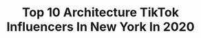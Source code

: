 ---
title: Top 10 Architecture TikTok Influencers In New York In 2020
description: >-
  Find top architecture TikTok influencers in New York in 2020. Most popular hashtags: #california #architecture #newyork #quarantinelife.
platform: TikTok
profiles:
  - username: "theamericanmoderate"
    fullname: >-
      Ephemeral EP
    location: "United States"
    followers: 2702
    engagement: 1274
    commentsToLikes: 0.228132
    id: cka695qw7ran60i78w7bnsuqb
    verified: false
    hashtags: "#tweet, #architecture, #idiocracy, #campaign"
  - username: "tlmazer"
    fullname: >-
      Taylor Mazer
    location: "United States"
    followers: 15535
    engagement: 1755
    commentsToLikes: 0.022852
    id: ck95xi2y060h80j78l90sodnc
    verified: false
    hashtags: "#artistsoftiktok, #perspective, #building, #streetsign"
  - username: "matt_toledo"
    fullname: >-
      Matt Toledo
    location: "United States"
    followers: 51438
    engagement: 1267
    commentsToLikes: 0.023749
    id: ck8kda8pa4ukk0j789xrnwcoo
    verified: false
    hashtags: "#cyberpunk2077, #showerthoughts, #tips, #fashion"
  - username: "tommyjordanre"
    fullname: >-
      LuxuryHomesOnYouTube
    location: "United States"
    followers: 2841
    engagement: 302
    commentsToLikes: 0.131422
    id: cka0r02qgewdf0i78iya1mnf4
    verified: false
    hashtags: "#dadlife, #gwagon, #boss, #drive"
  - username: "weissbro"
    fullname: >-
      Aaron Weiss 🎞
    location: "United States"
    followers: 92381
    engagement: 548
    commentsToLikes: 0.010737
    id: ck83zgiox0k5m0j787zqx9vhg
    verified: false
    hashtags: "#killyourvibe, #foryoupag, #adventure, #reflection"
  - username: "._lily_.9"
    fullname: >-
      lily
    location: "United States"
    followers: 8286
    engagement: 729
    commentsToLikes: 0.074600
    id: ck9r9ujbki7tw0j78dr0r49le
    verified: false
    hashtags: "#oregon, #northeastern, #carnegie, #theatre"
  - username: "jonmiksis"
    fullname: >-
      Jon Miksis
    location: "United States"
    followers: 486433
    engagement: 1088
    commentsToLikes: 0.044681
    id: ck80oeg8ghads0j782ztk6aps
    verified: false
    hashtags: "#argentina, #citylights, #sanmarino, #goodmorning"
  - username: "travelesquire"
    fullname: >-
      TRAVEL Esquire 🥂✈️
    location: "United States"
    followers: 4275
    engagement: 635
    commentsToLikes: 0.048750
    id: ck80oem7yhc0r0j78ve5fxa3r
    verified: false
    hashtags: "#newcollege, #williampenn, #clock, #venicecanals"
  - username: "pic_nick15"
    fullname: >-
      Niqué
    location: "United States"
    followers: 9706
    engagement: 1464
    commentsToLikes: 0.073476
    id: ckaifghl3wsi30i78qnticgya
    verified: false
    hashtags: "#jumpman, #vibewithme, #natureathome, #cookinghacks"
  - username: "tlmazer"
    fullname: >-
      Taylor Mazer
    location: "United States"
    followers: 15535
    engagement: 1755
    commentsToLikes: 0.022852
    id: ck95xi2y060h80j78l90sodnc
    verified: false
    hashtags: "#artistsoftiktok, #perspective, #building, #streetsign"
---